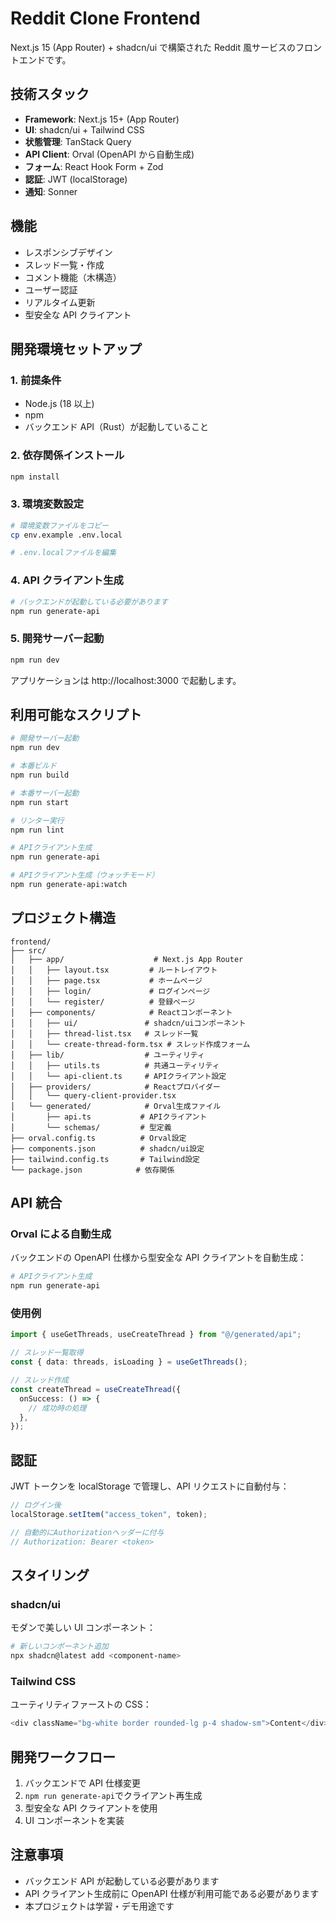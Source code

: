 # Reddit Clone Frontend

Next.js 15 (App Router) + shadcn/ui で構築された Reddit 風サービスのフロントエンドです。

## 技術スタック

- **Framework**: Next.js 15+ (App Router)
- **UI**: shadcn/ui + Tailwind CSS
- **状態管理**: TanStack Query
- **API Client**: Orval (OpenAPI から自動生成)
- **フォーム**: React Hook Form + Zod
- **認証**: JWT (localStorage)
- **通知**: Sonner

## 機能

- レスポンシブデザイン
- スレッド一覧・作成
- コメント機能（木構造）
- ユーザー認証
- リアルタイム更新
- 型安全な API クライアント

## 開発環境セットアップ

### 1. 前提条件

- Node.js (18 以上)
- npm
- バックエンド API（Rust）が起動していること

### 2. 依存関係インストール

```bash
npm install
```

### 3. 環境変数設定

```bash
# 環境変数ファイルをコピー
cp env.example .env.local

# .env.localファイルを編集
```

### 4. API クライアント生成

```bash
# バックエンドが起動している必要があります
npm run generate-api
```

### 5. 開発サーバー起動

```bash
npm run dev
```

アプリケーションは http://localhost:3000 で起動します。

## 利用可能なスクリプト

```bash
# 開発サーバー起動
npm run dev

# 本番ビルド
npm run build

# 本番サーバー起動
npm run start

# リンター実行
npm run lint

# APIクライアント生成
npm run generate-api

# APIクライアント生成（ウォッチモード）
npm run generate-api:watch
```

## プロジェクト構造

```
frontend/
├── src/
│   ├── app/                    # Next.js App Router
│   │   ├── layout.tsx         # ルートレイアウト
│   │   ├── page.tsx           # ホームページ
│   │   ├── login/             # ログインページ
│   │   └── register/          # 登録ページ
│   ├── components/            # Reactコンポーネント
│   │   ├── ui/               # shadcn/uiコンポーネント
│   │   ├── thread-list.tsx   # スレッド一覧
│   │   └── create-thread-form.tsx # スレッド作成フォーム
│   ├── lib/                  # ユーティリティ
│   │   ├── utils.ts          # 共通ユーティリティ
│   │   └── api-client.ts     # APIクライアント設定
│   ├── providers/            # Reactプロバイダー
│   │   └── query-client-provider.tsx
│   └── generated/            # Orval生成ファイル
│       ├── api.ts           # APIクライアント
│       └── schemas/         # 型定義
├── orval.config.ts          # Orval設定
├── components.json          # shadcn/ui設定
├── tailwind.config.ts       # Tailwind設定
└── package.json            # 依存関係
```

## API 統合

### Orval による自動生成

バックエンドの OpenAPI 仕様から型安全な API クライアントを自動生成：

```bash
# APIクライアント生成
npm run generate-api
```

### 使用例

```typescript
import { useGetThreads, useCreateThread } from "@/generated/api";

// スレッド一覧取得
const { data: threads, isLoading } = useGetThreads();

// スレッド作成
const createThread = useCreateThread({
  onSuccess: () => {
    // 成功時の処理
  },
});
```

## 認証

JWT トークンを localStorage で管理し、API リクエストに自動付与：

```typescript
// ログイン後
localStorage.setItem("access_token", token);

// 自動的にAuthorizationヘッダーに付与
// Authorization: Bearer <token>
```

## スタイリング

### shadcn/ui

モダンで美しい UI コンポーネント：

```bash
# 新しいコンポーネント追加
npx shadcn@latest add <component-name>
```

### Tailwind CSS

ユーティリティファーストの CSS：

```typescript
<div className="bg-white border rounded-lg p-4 shadow-sm">Content</div>
```

## 開発ワークフロー

1. バックエンドで API 仕様変更
2. `npm run generate-api`でクライアント再生成
3. 型安全な API クライアントを使用
4. UI コンポーネントを実装

## 注意事項

- バックエンド API が起動している必要があります
- API クライアント生成前に OpenAPI 仕様が利用可能である必要があります
- 本プロジェクトは学習・デモ用途です
